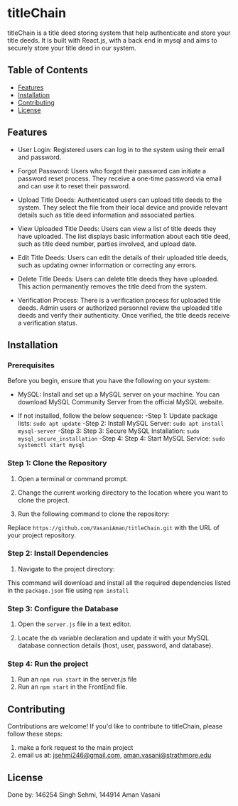 # titleChain

titleChain is a title deed storing system that help authenticate and store your title deeds. It is built with React.js, with a back end in mysql and aims to securely store your title deed in our system.

## Table of Contents

- [Features](#features)
- [Installation](#installation)
- [Contributing](#contributing)
- [License](#license)

## Features

- User Login: Registered users can log in to the system using their email and password.

- Forgot Password: Users who forgot their password can initiate a password reset process. They receive a one-time password via email and 
  can use it to reset their password.

- Upload Title Deeds: Authenticated users can upload title deeds to the system. They select the file from their local device and provide 
  relevant details such as title deed information and associated parties.

- View Uploaded Title Deeds: Users can view a list of title deeds they have uploaded. The list displays basic information about each 
  title deed, such as title deed number, parties involved, and upload date.

- Edit Title Deeds: Users can edit the details of their uploaded title deeds, such as updating owner information or correcting any errors.

- Delete Title Deeds: Users can delete title deeds they have uploaded. This action permanently removes the title deed from the system.

- Verification Process: There is a verification process for uploaded title deeds. Admin users or authorized personnel review the uploaded title deeds and verify their authenticity. Once verified, the title deeds receive a verification status.

## Installation

### Prerequisites

Before you begin, ensure that you have the following on your system:
- MySQL: Install and set up a MySQL server on your machine. You can download MySQL Community Server from the official MySQL website.

- If not installed, follow the below sequence:
  -Step 1: Update package lists: ```sudo apt update```
  -Step 2: Install MySQL Server: ```sudo apt install mysql-server```
  -Step 3: Step 3: Secure MySQL Installation: ```sudo mysql_secure_installation```
  -Step 4: Step 4: Start MySQL Service: ```sudo systemctl start mysql```

### Step 1: Clone the Repository

1. Open a terminal or command prompt.

2. Change the current working directory to the location where you want to clone the project.

3. Run the following command to clone the repository:

Replace `https://github.com/VasaniAman/titleChain.git` with the URL of your project repository.

### Step 2: Install Dependencies

1. Navigate to the project directory:

   
This command will download and install all the required dependencies listed in the `package.json` file using ```npm install```

### Step 3: Configure the Database

1. Open the `server.js` file in a text editor.

2. Locate the `db` variable declaration and update it with your MySQL database connection details (host, user, password, and database).


### Step 4: Run the project
1. Run an ```npm run start``` in the server.js file
2. Run an ```npm start``` in the FrontEnd file.

## Contributing

Contributions are welcome! If you'd like to contribute to titleChain, please follow these steps:

1. make a fork request to the main project
2. email us at: jsehmi246@gmail.com, aman.vasani@strathmore.edu

## License

Done by: 146254 Singh Sehmi, 144914 Aman Vasani


